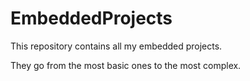 # EmbeddedProjects
This repository contains all my embedded projects.

They go from the most basic ones to the most complex.
